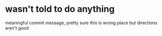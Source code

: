 # wasn't told to do anything













meaningful commit message, pretty sure this is wrong place but directions aren't good
